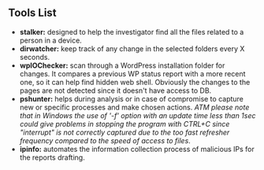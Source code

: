 ## Tools List

- **stalker:** designed to help the investigator find all the files related to a person in a device.
- **dirwatcher:** keep track of any change in the selected folders every X seconds.
- **wpIOChecker:** scan through a WordPress installation folder for changes. It compares a previous WP status report with a more recent one, so it can help find hidden web shell. Obviously the changes to the pages are not detected since it doesn't have access to DB.
- **pshunter:** helps during analysis or in case of compromise to capture new or specific processes and make chosen actions. *ATM please note that in Windows the use of '-f' option with an update time less than 1sec could give problems in stopping the program with CTRL+C since "interrupt" is not correctly captured due to the too fast refresher frequency compared to the speed of access to files*.
- **ipinfo:** automates the information collection process of malicious IPs for the reports drafting.

